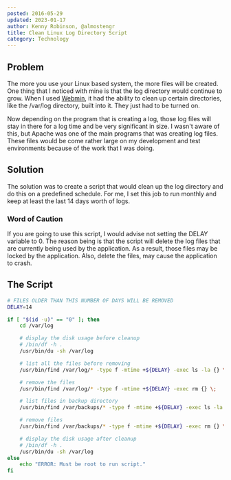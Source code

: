 ```yaml
---
posted: 2016-05-29
updated: 2023-01-17
author: Kenny Robinson, @almostengr
title: Clean Linux Log Directory Script
category: Technology
---
```


## Problem

The more you use your Linux based system, the more files will be created. One thing that I noticed 
with mine is that the log directory would continue to grow. When I used 
<a href="https://webmin.com" target="_blank">Webmin</a>, it had the ability to clean up certain directories,
like the /var/log directory, built into it. They just had to be turned on. 

Now depending on the program that is creating a log, those log files will stay in there for a log time and 
be very significant in size. I wasn't aware of this, but Apache was one of the main programs that was creating
log files. These files would be come rather large on my development and test environments because of the 
work that I was doing.

## Solution

The solution was to create a script that would clean up the log directory and do this on a predefined 
schedule. For me, I set this job to run monthly and keep at least the last 14 days worth of logs. 

### Word of Caution

If you are going to use this script, I would advise not setting the DELAY variable to 0. The reason being is 
that the script will delete the log files that are currently being used by the application. As a result, 
those files may be locked by the application. Also, delete the files, may cause the application to crash.


## The Script

```bash
# FILES OLDER THAN THIS NUMBER OF DAYS WILL BE REMOVED 
DELAY=14

if [ "$(id -u)" == "0" ]; then
	cd /var/log 

	# display the disk usage before cleanup
	# /bin/df -h .
	/usr/bin/du -sh /var/log

	# list all the files before removing
	/usr/bin/find /var/log/* -type f -mtime +${DELAY} -exec ls -la {} \;

	# remove the files
	/usr/bin/find /var/log/* -type f -mtime +${DELAY} -exec rm {} \;

	# list files in backup directory
	/usr/bin/find /var/backups/* -type f -mtime +${DELAY} -exec ls -la {} \;

	# remove files
	/usr/bin/find /var/backups/* -type f -mtime +${DELAY} -exec rm {} \;

	# display the disk usage after cleanup
	# /bin/df -h .
	/usr/bin/du -sh /var/log
else
	echo "ERROR: Must be root to run script."
fi
```
